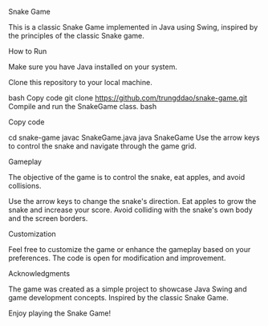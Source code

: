 Snake Game

This is a classic Snake Game implemented in Java using Swing, inspired by the principles of the classic Snake game.

How to Run

Make sure you have Java installed on your system.

Clone this repository to your local machine.

bash
Copy code
git clone https://github.com/trungddao/snake-game.git
Compile and run the SnakeGame class.
bash

Copy code

cd snake-game
javac SnakeGame.java
java SnakeGame
Use the arrow keys to control the snake and navigate through the game grid.


Gameplay

The objective of the game is to control the snake, eat apples, and avoid collisions.

Use the arrow keys to change the snake's direction.
Eat apples to grow the snake and increase your score.
Avoid colliding with the snake's own body and the screen borders.


Customization

Feel free to customize the game or enhance the gameplay based on your preferences. The code is open for modification and improvement.


Acknowledgments

The game was created as a simple project to showcase Java Swing and game development concepts.
Inspired by the classic Snake Game.

Enjoy playing the Snake Game!







